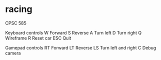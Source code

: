 # racing
CPSC 585

Keyboard controls
W Forward
S Reverse
A Turn left
D Turn right
Q Wireframe
R Reset car
ESC Quit

Gamepad controls
RT Forward
LT Reverse
LS Turn left and right
C Debug camera 
